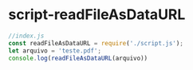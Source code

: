 # script-readFileAsDataURL
```js
//index.js
const readFileAsDataURL = require('./script.js');
let arquivo = 'teste.pdf';
console.log(readFileAsDataURL(arquivo))
```
